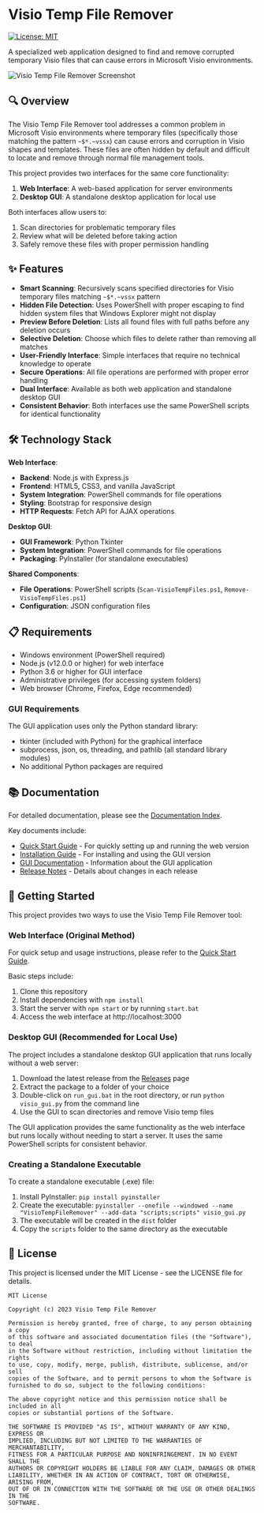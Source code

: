 # Visio Temp File Remover

[![License: MIT](https://img.shields.io/badge/License-MIT-blue.svg)](https://opensource.org/licenses/MIT)

A specialized web application designed to find and remove corrupted temporary Visio files that can cause errors in Microsoft Visio environments.

![Visio Temp File Remover Screenshot](https://via.placeholder.com/800x400?text=Visio+Temp+File+Remover)

## 🔍 Overview

The Visio Temp File Remover tool addresses a common problem in Microsoft Visio environments where temporary files (specifically those matching the pattern `~$*.~vssx`) can cause errors and corruption in Visio shapes and templates. These files are often hidden by default and difficult to locate and remove through normal file management tools.

This project provides two interfaces for the same core functionality:
1. **Web Interface**: A web-based application for server environments
2. **Desktop GUI**: A standalone desktop application for local use

Both interfaces allow users to:
1. Scan directories for problematic temporary files
2. Review what will be deleted before taking action
3. Safely remove these files with proper permission handling

## ✨ Features

- **Smart Scanning**: Recursively scans specified directories for Visio temporary files matching `~$*.~vssx` pattern
- **Hidden File Detection**: Uses PowerShell with proper escaping to find hidden system files that Windows Explorer might not display
- **Preview Before Deletion**: Lists all found files with full paths before any deletion occurs
- **Selective Deletion**: Choose which files to delete rather than removing all matches
- **User-Friendly Interface**: Simple interfaces that require no technical knowledge to operate
- **Secure Operations**: All file operations are performed with proper error handling
- **Dual Interface**: Available as both web application and standalone desktop GUI
- **Consistent Behavior**: Both interfaces use the same PowerShell scripts for identical functionality

## 🛠️ Technology Stack

**Web Interface**:
- **Backend**: Node.js with Express.js
- **Frontend**: HTML5, CSS3, and vanilla JavaScript
- **System Integration**: PowerShell commands for file operations
- **Styling**: Bootstrap for responsive design
- **HTTP Requests**: Fetch API for AJAX operations

**Desktop GUI**:
- **GUI Framework**: Python Tkinter
- **System Integration**: PowerShell commands for file operations
- **Packaging**: PyInstaller (for standalone executables)

**Shared Components**:
- **File Operations**: PowerShell scripts (`Scan-VisioTempFiles.ps1`, `Remove-VisioTempFiles.ps1`)
- **Configuration**: JSON configuration files

## 📋 Requirements

- Windows environment (PowerShell required)
- Node.js (v12.0.0 or higher) for web interface
- Python 3.6 or higher for GUI interface
- Administrative privileges (for accessing system folders)
- Web browser (Chrome, Firefox, Edge recommended)

### GUI Requirements
The GUI application uses only the Python standard library:
- tkinter (included with Python) for the graphical interface
- subprocess, json, os, threading, and pathlib (all standard library modules)
- No additional Python packages are required

## 📚 Documentation

For detailed documentation, please see the [Documentation Index](docs/index.md).

Key documents include:
- [Quick Start Guide](docs/quickstart.md) - For quickly setting up and running the web version
- [Installation Guide](docs/installation.md) - For installing and using the GUI version
- [GUI Documentation](docs/gui.md) - Information about the GUI application
- [Release Notes](docs/release-notes.md) - Details about changes in each release

## 🚀 Getting Started

This project provides two ways to use the Visio Temp File Remover tool:

### Web Interface (Original Method)
For quick setup and usage instructions, please refer to the [Quick Start Guide](docs/quickstart.md).

Basic steps include:
1. Clone this repository
2. Install dependencies with `npm install`
3. Start the server with `npm start` or by running `start.bat`
4. Access the web interface at http://localhost:3000

### Desktop GUI (Recommended for Local Use)
The project includes a standalone desktop GUI application that runs locally without a web server:

1. Download the latest release from the [Releases](https://github.com/Saml1211/visio-temp-file-remover2/releases) page
2. Extract the package to a folder of your choice
3. Double-click on `run_gui.bat` in the root directory, or run `python visio_gui.py` from the command line
4. Use the GUI to scan directories and remove Visio temp files

The GUI application provides the same functionality as the web interface but runs locally without needing to start a server. It uses the same PowerShell scripts for consistent behavior.

### Creating a Standalone Executable
To create a standalone executable (.exe) file:

1. Install PyInstaller: `pip install pyinstaller`
2. Create the executable: `pyinstaller --onefile --windowed --name "VisioTempFileRemover" --add-data "scripts;scripts" visio_gui.py`
3. The executable will be created in the `dist` folder
4. Copy the `scripts` folder to the same directory as the executable

## 📄 License

This project is licensed under the MIT License - see the LICENSE file for details.

```
MIT License

Copyright (c) 2023 Visio Temp File Remover

Permission is hereby granted, free of charge, to any person obtaining a copy
of this software and associated documentation files (the "Software"), to deal
in the Software without restriction, including without limitation the rights
to use, copy, modify, merge, publish, distribute, sublicense, and/or sell
copies of the Software, and to permit persons to whom the Software is
furnished to do so, subject to the following conditions:

The above copyright notice and this permission notice shall be included in all
copies or substantial portions of the Software.

THE SOFTWARE IS PROVIDED "AS IS", WITHOUT WARRANTY OF ANY KIND, EXPRESS OR
IMPLIED, INCLUDING BUT NOT LIMITED TO THE WARRANTIES OF MERCHANTABILITY,
FITNESS FOR A PARTICULAR PURPOSE AND NONINFRINGEMENT. IN NO EVENT SHALL THE
AUTHORS OR COPYRIGHT HOLDERS BE LIABLE FOR ANY CLAIM, DAMAGES OR OTHER
LIABILITY, WHETHER IN AN ACTION OF CONTRACT, TORT OR OTHERWISE, ARISING FROM,
OUT OF OR IN CONNECTION WITH THE SOFTWARE OR THE USE OR OTHER DEALINGS IN THE
SOFTWARE.
```
